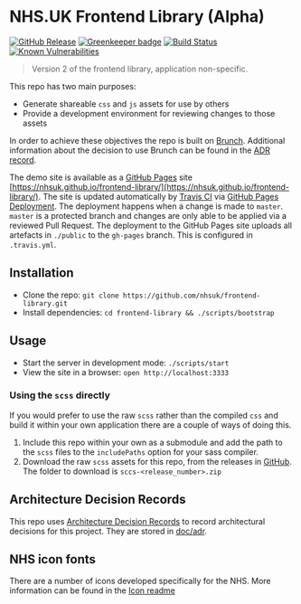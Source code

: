 # NHS.UK Frontend Library (Alpha)

[![GitHub Release](https://img.shields.io/github/release/nhsuk/frontend-library.svg)](https://github.com/nhsuk/frontend-library/releases/latest/)
[![Greenkeeper badge](https://badges.greenkeeper.io/nhsuk/frontend-library.svg)](https://greenkeeper.io/)
[![Build Status](https://travis-ci.org/nhsuk/frontend-library.svg?branch=master)](https://travis-ci.org/nhsuk/frontend-library)
[![Known Vulnerabilities](https://snyk.io/test/github/nhsuk/frontend-library/badge.svg)](https://snyk.io/test/github/nhsuk/frontend-library)

> Version 2 of the frontend library, application non-specific.

This repo has two main purposes:
* Generate shareable `css` and `js` assets for use by others
* Provide a development environment for reviewing changes to those assets

In order to achieve these objectives the repo is built on
[Brunch](http://brunch.io/). Additional information about the decision to use
Brunch can be found in the [ADR record](./doc/adr/0003-use-brunch.md).

The demo site is available as a [GitHub Pages](https://pages.github.com/) site
[https://nhsuk.github.io/frontend-library/](https://nhsuk.github.io/frontend-library/).
The site is updated automatically by [Travis CI](https://travis-ci.org/) via
[GitHub Pages Deployment](https://docs.travis-ci.com/user/deployment/pages/).
The deployment happens when a change is made to `master`. `master` is a
protected branch and changes are only able to be applied via a reviewed Pull
Request. The deployment to the GitHub Pages site uploads all artefacts in
`./public` to the `gh-pages` branch. This is configured in `.travis.yml`.

## Installation

* Clone the repo: `git clone https://github.com/nhsuk/frontend-library.git`
* Install dependencies: `cd frontend-library && ./scripts/bootstrap`

## Usage

* Start the server in development mode: `./scripts/start`
* View the site in a browser: `open http://localhost:3333`

### Using the `scss` directly

If you would prefer to use the raw `scss` rather than the compiled `css` and build it within your own application there are a couple of ways of doing this.

1. Include this repo within your own as a submodule and add the path to the
   `scss` files to the `includePaths` option for your sass compiler.
1. Download the raw `scss` assets for this repo, from the releases in
   [GitHub](https://github.com/nhsuk/frontend-library/releases). The
   folder to download is `sccs-<release_number>.zip`

## Architecture Decision Records

This repo uses
[Architecture Decision Records](http://thinkrelevance.com/blog/2011/11/15/documenting-architecture-decisions)
to record architectural decisions for this project.
They are stored in [doc/adr](doc/adr).

## NHS icon fonts

There are a number of icons developed specifically for the NHS. More information can be found in the [Icon readme](./ICONS.md)
